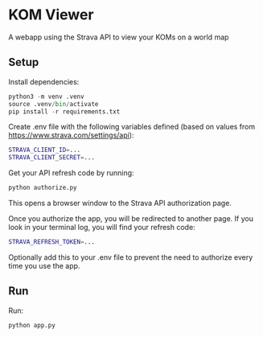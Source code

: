 # KOM Viewer

A webapp using the Strava API to view your KOMs on a world map

## Setup

Install dependencies:

```python
python3 -m venv .venv
source .venv/bin/activate
pip install -r requirements.txt
```

Create .env file with the following variables defined (based on values from https://www.strava.com/settings/api):

```bash
STRAVA_CLIENT_ID=...
STRAVA_CLIENT_SECRET=...
```

Get your API refresh code by running:

```bash
python authorize.py
```

This opens a browser window to the Strava API authorization page.

Once you authorize the app, you will be redirected to another page. If you look in your terminal log, you will find your refresh code:

```bash
STRAVA_REFRESH_TOKEN=...
```

Optionally add this to your .env file to prevent the need to authorize every time you use the app.

## Run

Run:

```bash
python app.py
```
